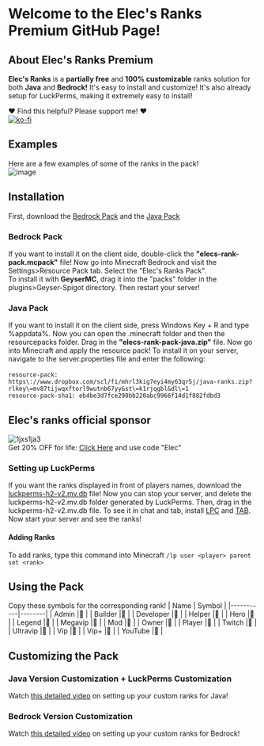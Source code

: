 # Welcome to the **Elec's Ranks Premium GitHub Page!**

## About **Elec's Ranks Premium** 
**Elec's Ranks**  is a **partially free** and **100% customizable** ranks solution for both **Java** and **Bedrock!** It's easy to install and customize! It's also already setup for LuckPerms, making it extremely easy to install! <br>

❤️ Find this helpful? Please support me! ❤️ <br>
[![ko-fi](https://ko-fi.com/img/githubbutton_sm.svg)](https://ko-fi.com/W7W519BLK3)
## Examples
Here are a few examples of some of the ranks in the pack! <br>
![image](https://github.com/ElecYT/elec-custom-ranks/assets/150059318/9fbbd3da-d6d0-4f1c-ab05-587068e29653)

## Installation
First, download the [Bedrock Pack](https://github.com/ElecYT/elec-custom-ranks/tree/main/bedrock-pack) and the [Java Pack](https://github.com/ElecYT/elec-custom-ranks/tree/main/java-pack)

### Bedrock Pack 
If you want to install it on the client side, double-click the **"elecs-rank-pack.mcpack"** file! Now go into Minecraft Bedrock and visit the Settings>Resource Pack tab. Select the "Elec's Ranks Pack". <br>
To install it with **GeyserMC**, drag it into the "packs" folder in the plugins>Geyser-Spigot directory. Then restart your server!

### Java Pack
If you want to install it on the client side, press Windows Key + R and type %appdata%. Now you can open the .minecraft folder and then the resourcepacks folder. Drag in the **"elecs-rank-pack-java.zip"** file. Now go into Minecraft and apply the resource pack! <be>
To install it on your server, navigate to the server.properties file and enter the following: <br>
<br>
``resource-pack: https\://www.dropbox.com/scl/fi/mhrl3kig7eyi4my63qr5j/java-ranks.zip?rlkey\=mv87tijwqxftorl9wutnb67yy&st\=k1rjqgbl&dl\=1`` <br>
``resource-pack-sha1: eb4be3d7fce290bb220abc9966f14d1f882fdbd3`` 
<br>


## Elec's ranks official sponsor
![1jxs1ja3](https://github.com/ElecYT/Elecs-Custom-Ranks/assets/150059318/c3e51ef1-0300-464a-ba3b-2dc393b89ff9)
<br>
Get 20% OFF for life:
[Click Here](https://my.aspirehosting.in/aff.php?aff=2&gocart=true
) and use code "Elec"
### Setting up LuckPerms
If you want the ranks displayed in front of players names, download the [luckperms-h2-v2.mv.db](https://github.com/ElecYT/elec-custom-ranks/tree/main/LuckPerms) file! Now you can stop your server, and delete the luckperms-h2-v2.mv.db folder generated by LuckPerms. Then, drag in the luckperms-h2-v2.mv.db file. To see it in chat and tab, install [LPC](https://www.spigotmc.org/resources/lpc-chat-formatter-1-7-10-1-20.68965/) and [TAB](https://www.spigotmc.org/resources/tab-1-5-1-20-6.57806/). Now start your server and see the ranks! 
#### Adding Ranks
To add ranks, type this command into Minecraft ``/lp user <player> parent set <rank>``
## Using the Pack
Copy these symbols for the corresponding rank!
| Name      | Symbol |
|-----------|--------|
| Admin     |       |
| Builder   |       |
| Developer |       |
| Helper    |       |
| Hero      |       |
| Legend    |       |
| Megavip   |       |
| Mod       |       |
| Owner     |       |
| Player    |       |
| Twitch    |       |
| Ultravip  |       |
| Vip       |       |
| Vip+      |       |
| YouTube   |       |
## Customizing the Pack
### Java Version Customization + LuckPerms Customization
Watch [this detailed video](https://youtu.be/U12ve5kCDfQ?si=Vl3MFGdH3c5RcS87) on setting up your custom ranks for Java!
### Bedrock Version Customization
Watch [this detailed video](https://youtu.be/OYYaqRaGw-w?si=KCa66kML7FK4HbNu) on setting up your custom ranks for Bedrock!
